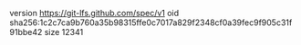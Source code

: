 version https://git-lfs.github.com/spec/v1
oid sha256:1c2c7ca9b760a35b98315ffe0c7017a829f2348cf0a39fec9f905c31f91bbe42
size 12341
